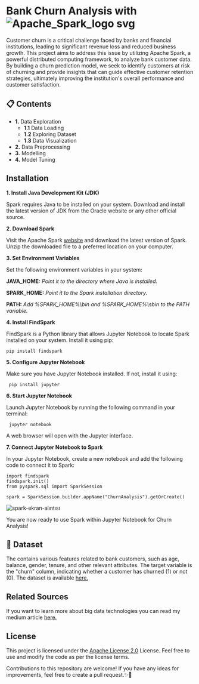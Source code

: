 # Bank Churn Analysis with ![Apache_Spark_logo svg](https://github.com/miraytopal/Bank_Churn_Analysis_with_Spark/assets/75898277/57bc853d-f28d-4535-8db8-40ac02d6350f)

 Customer churn is a critical challenge faced by banks and financial institutions, leading to significant revenue loss and reduced business growth. This project aims to address this issue by utilizing Apache Spark, a powerful distributed computing framework, to analyze bank customer data. By building a churn prediction model, we seek to identify customers at risk of churning and provide insights that can guide effective customer retention strategies, ultimately improving the institution's overall performance and customer satisfaction.

:clipboard:  Contents  
--

- **1.** Data Exploration  
  - **1.1** Data Loading  
  - **1.2** Exploring Dataset   
  - **1.3** Data Visualization   
- **2.** Data Preprocessing    
- **3.** Modelling   
- **4.** Model Tuning

Installation
--
**1. Install Java Development Kit (JDK)**

Spark requires Java to be installed on your system. Download and install the latest version of JDK from the Oracle website or any other official source.

**2. Download Spark**

Visit the Apache Spark [website](https://spark.apache.org/) and download the latest version of Spark. Unzip the downloaded file to a preferred location on your computer.

**3. Set Environment Variables**

Set the following environment variables in your system:

**JAVA_HOME:** *Point it to the directory where Java is installed.*

**SPARK_HOME:** *Point it to the Spark installation directory.*

**PATH:** *Add %SPARK_HOME%\bin and %SPARK_HOME%\sbin to the PATH variable.*

**4. Install FindSpark**

FindSpark is a Python library that allows Jupyter Notebook to locate Spark installed on your system. Install it using pip:

``
pip install findspark
``

**5. Configure Jupyter Notebook**

Make sure you have Jupyter Notebook installed. If not, install it using:

`` 
pip install jupyter 
``

**6. Start Jupyter Notebook**

Launch Jupyter Notebook by running the following command in your terminal:

`` 
jupyter notebook 
``

A web browser will open with the Jupyter interface.


**7. Connect Jupyter Notebook to Spark**

In your Jupyter Notebook, create a new notebook and add the following code to connect it to Spark:

```
import findspark
findspark.init()
from pyspark.sql import SparkSession

spark = SparkSession.builder.appName("ChurnAnalysis").getOrCreate()
```
![spark-ekran-alıntısı](https://github.com/miraytopal/Bank_Churn_Analysis_with_Spark/assets/75898277/a80e6bb3-28be-48db-8d5e-af34bf2c5065)

You are now ready to use Spark within Jupyter Notebook for Churn Analysis!

:file_folder:  Dataset
--
The contains various features related to bank customers, such as age, balance, gender, tenure, and other relevant attributes. The target variable is the "churn" column, indicating whether a customer has churned (1) or not (0). The dataset is available [here.](https://www.kaggle.com/datasets/gauravtopre/bank-customer-churn-dataset)

Related Sources
--
If you want to learn more about big data technologies you can read my medium article [here.](https://medium.com/@miraytopal/b%C3%BCy%C3%BCk-veri%CC%87ni%CC%87n-i%CC%87ki%CC%87-devi%CC%87-hadoop-ve-spark-457ea8d83a39)


License
--
This project is licensed under the [Apache License 2.0](https://github.com/miraytopal/PySpark/blob/main/LICENSE) License. Feel free to use and modify the code as per the license terms.

Contributions to this repository are welcome! If you have any ideas for improvements, feel free to create a pull request.✨💪

